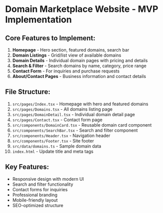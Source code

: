 # Domain Marketplace Website - MVP Implementation

## Core Features to Implement:
1. **Homepage** - Hero section, featured domains, search bar
2. **Domain Listings** - Grid/list view of available domains
3. **Domain Details** - Individual domain pages with pricing and details
4. **Search & Filter** - Search domains by name, category, price range
5. **Contact Form** - For inquiries and purchase requests
6. **About/Contact Pages** - Business information and contact details

## File Structure:
1. `src/pages/Index.tsx` - Homepage with hero and featured domains
2. `src/pages/Domains.tsx` - All domains listing page
3. `src/pages/DomainDetail.tsx` - Individual domain detail page
4. `src/pages/Contact.tsx` - Contact form page
5. `src/components/DomainCard.tsx` - Reusable domain card component
6. `src/components/SearchBar.tsx` - Search and filter component
7. `src/components/Header.tsx` - Navigation header
8. `src/components/Footer.tsx` - Site footer
9. `src/data/domains.ts` - Sample domain data
10. `index.html` - Update title and meta tags

## Key Features:
- Responsive design with modern UI
- Search and filter functionality
- Contact forms for inquiries
- Professional branding
- Mobile-friendly layout
- SEO-optimized structure